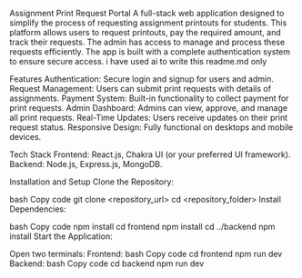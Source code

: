 Assignment Print Request Portal
A full-stack web application designed to simplify the process of requesting assignment printouts for students. This platform allows users to request printouts, pay the required amount, and track their requests. The admin has access to manage and process these requests efficiently. The app is built with a complete authentication system to ensure secure access.
i have used ai to write this readme.md only

Features
Authentication: Secure login and signup for users and admin.
Request Management: Users can submit print requests with details of assignments.
Payment System: Built-in functionality to collect payment for print requests.
Admin Dashboard: Admins can view, approve, and manage all print requests.
Real-Time Updates: Users receive updates on their print request status.
Responsive Design: Fully functional on desktops and mobile devices.

Tech Stack
Frontend: React.js, Chakra UI (or your preferred UI framework).
Backend: Node.js, Express.js, MongoDB.

Installation and Setup
Clone the Repository:

bash
Copy code
git clone <repository_url>
cd <repository_folder>
Install Dependencies:

bash
Copy code
npm install
cd frontend
npm install
cd ../backend
npm install
Start the Application:

Open two terminals:
Frontend:
bash
Copy code
cd frontend
npm run dev
Backend:
bash
Copy code
cd backend
npm run dev
